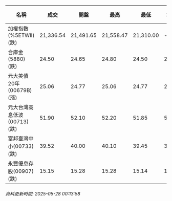 | 名稱 | 成交 | 開盤 | 最高 | 最低 | 均價 | 成交金額(億) | 昨收 | 漲跌幅 | 漲跌 | 總量 | 昨量 | 振幅 |
| -------- | -------- | -------- | -------- |-------- | -------- | -------- |-------- |-------- |-------- | -------- | -------- |-------- |
|加權指數(%5ETWII) (跌)|21,336.54|21,491.65|21,558.47|21,310.00|-|3,121.09|21,536.57|0.93%|200.03|5,840,033|0|1.15%|
|合庫金(5880) (跌)|24.50|24.65|24.80|24.50|24.58|2.48|24.75|1.01%|0.25|10,098|8,179|1.21%|
|元大美債20年(00679B) (漲)|25.06|24.77|25.06|24.77|24.86|18.56|24.55|2.08%|0.51|74,659|74,537|1.18%|
|元大台灣高息低波(00713) (跌)|51.90|52.10|52.20|51.85|51.98|4.82|52.10|0.38%|0.20|9,279|8,075|0.67%|
|富邦臺灣中小(00733) (跌)|39.52|40.00|40.10|39.45|39.75|0.176|40.03|1.27%|0.51|442|390|1.62%|
|永豐優息存股(00907) (跌)|15.15|15.28|15.28|15.14|15.19|0.197|15.28|0.85%|0.13|1,296|1,608|0.92%|
###### 資料更新時間: 2025-05-28 00:13:58